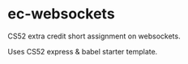 
# ec-websockets
CS52 extra credit short assignment on websockets.

Uses CS52 express & babel starter template.
